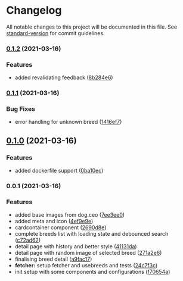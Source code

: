 # Changelog

All notable changes to this project will be documented in this file. See [standard-version](https://github.com/conventional-changelog/standard-version) for commit guidelines.

### [0.1.2](https://github.com/LasaleFamine/breeders/compare/v0.1.1...v0.1.2) (2021-03-16)


### Features

* added revalidating feedback ([8b284e6](https://github.com/LasaleFamine/breeders/commit/8b284e6e4b4a7c5bb6f2cbf0dbfce6b651e4bbda))

### [0.1.1](https://github.com/LasaleFamine/breeders/compare/v0.1.0...v0.1.1) (2021-03-16)


### Bug Fixes

* error handling for unknown breed ([1416ef7](https://github.com/LasaleFamine/breeders/commit/1416ef7da3d518d314d8036d7c1b7084fdac348c))

## [0.1.0](https://github.com/LasaleFamine/breeders/compare/v0.0.1...v0.1.0) (2021-03-16)


### Features

* added dockerfile support ([0ba10ec](https://github.com/LasaleFamine/breeders/commit/0ba10eced4c301826d8410bb9debc1cdaefa200d))

### 0.0.1 (2021-03-16)


### Features

* added base images from dog.ceo ([7ee3ee0](https://github.com/LasaleFamine/breeders/commit/7ee3ee0d0f7843b3006252e274cbf18e97eb3bd2))
* added meta and icon ([4ef9e9e](https://github.com/LasaleFamine/breeders/commit/4ef9e9e82309bcb5d9758e9d3566cdefbe6a7743))
* cardcontainer component ([2690d8e](https://github.com/LasaleFamine/breeders/commit/2690d8e26330c6da1af28664a92bf9f8b5477789))
* complete breeds list with loading state and debounced search ([c72ad62](https://github.com/LasaleFamine/breeders/commit/c72ad6227c9bbac86f8d3d6630b80e55857b9eb6))
* detail page with history and better style ([41131da](https://github.com/LasaleFamine/breeders/commit/41131da7518998822af80d5ad84e1a35086a5c8a))
* detail page with random image of selected breed ([271a2e6](https://github.com/LasaleFamine/breeders/commit/271a2e6141225675806029ddd7859bef25f550c4))
* finalising breed detail  ([a9fac17](https://github.com/LasaleFamine/breeders/commit/a9fac1710a62f5df81d46eb27c14e8cfabfff294))
* **fetcher:** setup fetcher and usebreeds and tests ([24c7f3c](https://github.com/LasaleFamine/breeders/commit/24c7f3cff20330747cde3f73577ca44775a9bfef))
* init setup with some components and configurations ([f70654a](https://github.com/LasaleFamine/breeders/commit/f70654aed9935929871a4bc116b8568e94a5627d))
